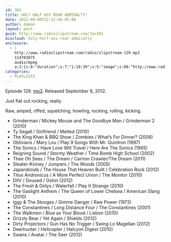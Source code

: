 ```yaml
---
id: 301
title: HOLY HALF ASS REAR ADMIRALTY!
date: 2012-09-08T22:52:45-05:00
author: damon
layout: post
guid: http://www.radioslipstream.com/?p=301
mixcloud: holy-half-ass-rear-admiralty
enclosure:
  - |
    http://www.radioslipstream.com/radio/slipstream-129.mp3
    114703875
    audio/mpeg
    a:2:{s:8:"duration";s:7:"1:19:39";s:5:"image";s:88:"http://www.radioslipstream.com/wp/wp-content/plugins/podpress/images/vpreview_center.png";}
categories:
  - PLAYLISTS
---
```

Episode 129. [mp3](/radio/slipstream-129.mp3). Released September 8, 2012.


Just flat out rocking, really.

Raw, amped, riffed, squelching, howling, rocking, rolling, kicking.

  * Grinderman / Mickey Mouse and The Goodbye Man / Grinderman 2 (2010)
  * Ty Segall / Girlfriend / Melted (2010)
  * The King Khan & BBQ Show / Zombies / What’s For Dinner? (2006)
  * Oblivians / Mary Lou / Play 9 Songs With Mr. Quintron (1997)
  * The Sonics / Have Love Will Travel / Here Are The Sonics (1965)
  * Reigning Sound / Stormy Weather / Time Bomb High School (2002)
  * Thee Oh Sees / The Dream / Carrion Crawler/The Dream (2011)
  * Sleater-Kinney / Jumpers / The Woods (2005)
  * Japandroids / The House That Heaven Built / Celebration Rock (2012)
  * Titus Andronicus / A More Perfect Union / The Monitor (2010)
  * DIIV / Doused / Oshin (2012)
  * The Fresh & Onlys / Waterfall / Play It Strange (2010)
  * The Gaslight Anthem / The Queen of Lower Chelsea / American Slang (2010)
  * Iggy & The Stooges / Gimme Danger / Raw Power (1973)
  * The Constantines / Long Distance Four / The Constantines (2001)
  * The Walkmen / Blue as Your Blood / Lisbon (2010)
  * Grizzly Bear / Yet Again / Shields (2012)
  * Dirty Projectors / Gun Has No Trigger / Swing Lo Magellan (2012)
  * Deerhunter / Helicopter / Halcyon Digest (2010)
  * Swans / Avatar / The Seer (2012)